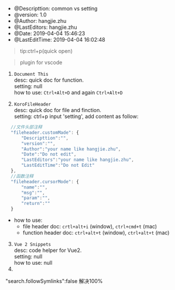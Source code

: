  
 * @Descripttion: common vs setting 
 * @version: 1.0
 * @Author: hangjie.zhu
 * @LastEditors: hangjie.zhu
 * @Date: 2019-04-04 15:46:23
 * @LastEditTime: 2019-04-04 16:02:48 

> tip:ctrl+p(quick open)

> plugin for vscode

1.  `Document This`  
    desc: quick doc for function.  
    setting: null  
    how to use: `Ctrl+Alt+D` and again `Ctrl+Alt+D`  

2. `KoroFileHeader`   
   desc: quick doc for file and finction.   
   setting: ctrl+p input 'setting', add content as follow:            
```js
  //文件头部注释
  "fileheader.customMade": {
      "Descripttion":"",
      "version":"",
      "Author":"your name like hangjie.zhu",
      "Date":"Do not edit",
      "LastEditors":"your name like hangjie.zhu",
      "LastEditTime":"Do not Edit"
  },
  //函数注释
  "fileheader.cursorMode": {
      "name":"", 
      "msg":"",
      "param":"",
      "return":""
  }
```
* how to use:   
    + file header doc:     `crtl+alt+i` (window), `ctrl+cmd+t` (mac)  
    + function header doc: `ctrl+alt+t` (window), `ctrl+alt+t` (mac)  

3. `Vue 2 Snippets`   
    desc: code helper for Vue2.  
    setting: null  
    how to use: null
4.    
"search.followSymlinks":false 解决100%

